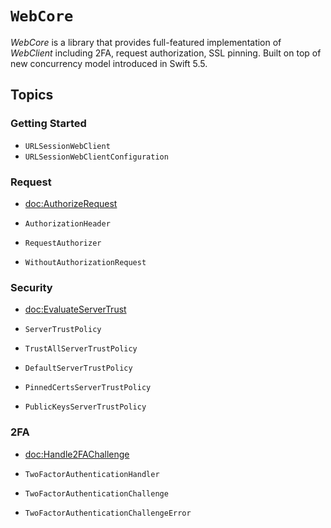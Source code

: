 # ``WebCore``

*WebCore* is a library that provides full-featured implementation of *WebClient* including 2FA,
request authorization, SSL pinning. Built on top of new concurrency model introduced in Swift 5.5.

## Topics

### Getting Started

- ``URLSessionWebClient``
- ``URLSessionWebClientConfiguration``

### Request

- <doc:AuthorizeRequest>

- ``AuthorizationHeader``
- ``RequestAuthorizer``
- ``WithoutAuthorizationRequest``

### Security

- <doc:EvaluateServerTrust>

- ``ServerTrustPolicy``
- ``TrustAllServerTrustPolicy``
- ``DefaultServerTrustPolicy``
- ``PinnedCertsServerTrustPolicy``
- ``PublicKeysServerTrustPolicy``

### 2FA

- <doc:Handle2FAChallenge>

- ``TwoFactorAuthenticationHandler``
- ``TwoFactorAuthenticationChallenge``
- ``TwoFactorAuthenticationChallengeError``
